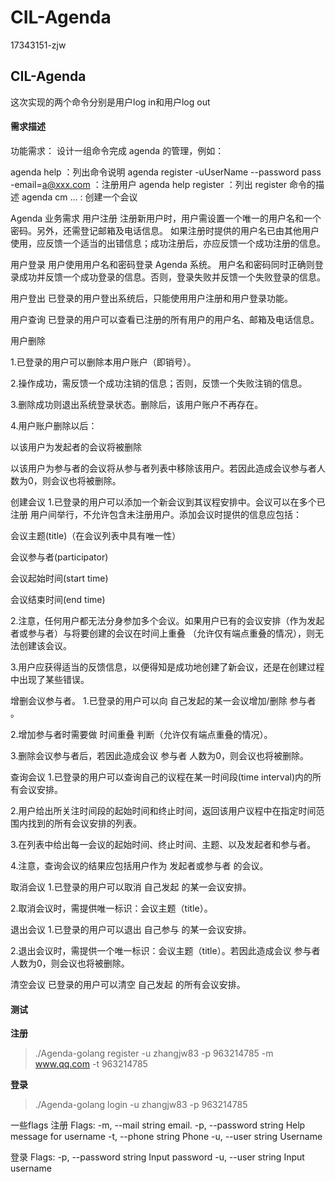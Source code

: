 # CIL-Agenda
17343151-zjw

## CIL-Agenda
这次实现的两个命令分别是用户log in和用户log out

#### 需求描述
功能需求： 设计一组命令完成 agenda 的管理，例如：

agenda help ：列出命令说明 agenda register -uUserName --password pass -email=a@xxx.com ：注册用户 agenda help register ：列出 register 命令的描述 agenda cm ... : 创建一个会议

Agenda 业务需求
用户注册 注册新用户时，用户需设置一个唯一的用户名和一个密码。另外，还需登记邮箱及电话信息。 如果注册时提供的用户名已由其他用户使用，应反馈一个适当的出错信息；成功注册后，亦应反馈一个成功注册的信息。

用户登录 用户使用用户名和密码登录 Agenda 系统。 用户名和密码同时正确则登录成功并反馈一个成功登录的信息。否则，登录失败并反馈一个失败登录的信息。

用户登出 已登录的用户登出系统后，只能使用用户注册和用户登录功能。

用户查询 已登录的用户可以查看已注册的所有用户的用户名、邮箱及电话信息。

用户删除

1.已登录的用户可以删除本用户账户（即销号）。

2.操作成功，需反馈一个成功注销的信息；否则，反馈一个失败注销的信息。

3.删除成功则退出系统登录状态。删除后，该用户账户不再存在。

4.用户账户删除以后：

以该用户为发起者的会议将被删除

以该用户为参与者的会议将从参与者列表中移除该用户。若因此造成会议参与者人数为0，则会议也将被删除。

创建会议
1.已登录的用户可以添加一个新会议到其议程安排中。会议可以在多个已注册 用户间举行，不允许包含未注册用户。添加会议时提供的信息应包括：

会议主题(title)（在会议列表中具有唯一性）

会议参与者(participator)

会议起始时间(start time)

会议结束时间(end time)

2.注意，任何用户都无法分身参加多个会议。如果用户已有的会议安排（作为发起者或参与者）与将要创建的会议在时间上重叠 （允许仅有端点重叠的情况），则无法创建该会议。

3.用户应获得适当的反馈信息，以便得知是成功地创建了新会议，还是在创建过程中出现了某些错误。

增删会议参与者。
1.已登录的用户可以向 自己发起的某一会议增加/删除 参与者 。

2.增加参与者时需要做 时间重叠 判断（允许仅有端点重叠的情况）。

3.删除会议参与者后，若因此造成会议 参与者 人数为0，则会议也将被删除。

查询会议
1.已登录的用户可以查询自己的议程在某一时间段(time interval)内的所有会议安排。

2.用户给出所关注时间段的起始时间和终止时间，返回该用户议程中在指定时间范围内找到的所有会议安排的列表。

3.在列表中给出每一会议的起始时间、终止时间、主题、以及发起者和参与者。

4.注意，查询会议的结果应包括用户作为 发起者或参与者 的会议。

取消会议
1.已登录的用户可以取消 自己发起 的某一会议安排。

2.取消会议时，需提供唯一标识：会议主题（title）。

退出会议
1.已登录的用户可以退出 自己参与 的某一会议安排。

2.退出会议时，需提供一个唯一标识：会议主题（title）。若因此造成会议 参与者人数为0，则会议也将被删除。

清空会议
已登录的用户可以清空 自己发起 的所有会议安排。

#### 测试
**注册**
> ./Agenda-golang register -u zhangjw83 -p 963214785 -m www.qq.com -t 963214785

**登录**
> ./Agenda-golang login -u zhangjw83 -p 963214785

一些flags
注册
Flags:
  -m, --mail string       email.
  -p, --password string   Help message for username
  -t, --phone string      Phone
  -u, --user string       Username

登录
Flags:
  -p, --password string   Input password
  -u, --user string       Input username
